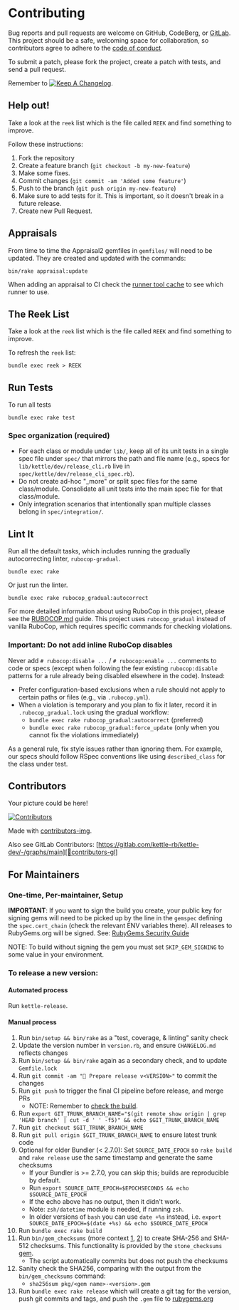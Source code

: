 # Contributing

Bug reports and pull requests are welcome on GitHub, CodeBerg, or [GitLab][🚎src-main].
This project should be a safe, welcoming space for collaboration, so contributors agree to adhere to
the [code of conduct][🤝conduct].

To submit a patch, please fork the project, create a patch with tests, and send a pull request.

Remember to [![Keep A Changelog][📗keep-changelog-img]][📗keep-changelog].

## Help out!

Take a look at the `reek` list which is the file called `REEK` and find something to improve.

Follow these instructions:

1. Fork the repository
2. Create a feature branch (`git checkout -b my-new-feature`)
3. Make some fixes.
4. Commit changes (`git commit -am 'Added some feature'`)
5. Push to the branch (`git push origin my-new-feature`)
6. Make sure to add tests for it. This is important, so it doesn't break in a future release.
7. Create new Pull Request.

## Appraisals

From time to time the Appraisal2 gemfiles in `gemfiles/` will need to be updated.
They are created and updated with the commands:

```console
bin/rake appraisal:update
```

When adding an appraisal to CI check the [runner tool cache][🏃‍♂️runner-tool-cache] to see which runner to use.

## The Reek List

Take a look at the `reek` list which is the file called `REEK` and find something to improve.

To refresh the `reek` list:

```console
bundle exec reek > REEK
```

## Run Tests

To run all tests

```console
bundle exec rake test
```

### Spec organization (required)

- For each class or module under `lib/`, keep all of its unit tests in a single spec file under `spec/` that mirrors the path and file name (e.g., specs for `lib/kettle/dev/release_cli.rb` live in `spec/kettle/dev/release_cli_spec.rb`).
- Do not create ad-hoc "_more" or split spec files for the same class/module. Consolidate all unit tests into the main spec file for that class/module.
- Only integration scenarios that intentionally span multiple classes belong in `spec/integration/`.

## Lint It

Run all the default tasks, which includes running the gradually autocorrecting linter, `rubocop-gradual`.

```console
bundle exec rake
```

Or just run the linter.

```console
bundle exec rake rubocop_gradual:autocorrect
```

For more detailed information about using RuboCop in this project, please see the [RUBOCOP.md](RUBOCOP.md) guide. This project uses `rubocop_gradual` instead of vanilla RuboCop, which requires specific commands for checking violations.

### Important: Do not add inline RuboCop disables

Never add `# rubocop:disable ...` / `# rubocop:enable ...` comments to code or specs (except when following the few existing `rubocop:disable` patterns for a rule already being disabled elsewhere in the code). Instead:

- Prefer configuration-based exclusions when a rule should not apply to certain paths or files (e.g., via `.rubocop.yml`).
- When a violation is temporary and you plan to fix it later, record it in `.rubocop_gradual.lock` using the gradual workflow:
  - `bundle exec rake rubocop_gradual:autocorrect` (preferred)
  - `bundle exec rake rubocop_gradual:force_update` (only when you cannot fix the violations immediately)

As a general rule, fix style issues rather than ignoring them. For example, our specs should follow RSpec conventions like using `described_class` for the class under test.

## Contributors

Your picture could be here!

[![Contributors][🖐contributors-img]][🖐contributors]

Made with [contributors-img][🖐contrib-rocks].

Also see GitLab Contributors: [https://gitlab.com/kettle-rb/kettle-dev/-/graphs/main][🚎contributors-gl]

## For Maintainers

### One-time, Per-maintainer, Setup

**IMPORTANT**: If you want to sign the build you create,
your public key for signing gems will need to be picked up by the line in the
`gemspec` defining the `spec.cert_chain` (check the relevant ENV variables there).
All releases to RubyGems.org will be signed.
See: [RubyGems Security Guide][🔒️rubygems-security-guide]

NOTE: To build without signing the gem you must set `SKIP_GEM_SIGNING` to some value in your environment.

### To release a new version:

#### Automated process

Run `kettle-release`.

#### Manual process

1. Run `bin/setup && bin/rake` as a "test, coverage, & linting" sanity check
2. Update the version number in `version.rb`, and ensure `CHANGELOG.md` reflects changes
3. Run `bin/setup && bin/rake` again as a secondary check, and to update `Gemfile.lock`
4. Run `git commit -am "🔖 Prepare release v<VERSION>"` to commit the changes
5. Run `git push` to trigger the final CI pipeline before release, and merge PRs
    - NOTE: Remember to [check the build][🧪build].
6. Run `export GIT_TRUNK_BRANCH_NAME="$(git remote show origin | grep 'HEAD branch' | cut -d ' ' -f5)" && echo $GIT_TRUNK_BRANCH_NAME`
7. Run `git checkout $GIT_TRUNK_BRANCH_NAME`
8. Run `git pull origin $GIT_TRUNK_BRANCH_NAME` to ensure latest trunk code
9. Optional for older Bundler (< 2.7.0): Set `SOURCE_DATE_EPOCH` so `rake build` and `rake release` use the same timestamp and generate the same checksums
    - If your Bundler is >= 2.7.0, you can skip this; builds are reproducible by default.
    - Run `export SOURCE_DATE_EPOCH=$EPOCHSECONDS && echo $SOURCE_DATE_EPOCH`
    - If the echo above has no output, then it didn't work.
    - Note: `zsh/datetime` module is needed, if running `zsh`.
    - In older versions of `bash` you can use `date +%s` instead, i.e. `export SOURCE_DATE_EPOCH=$(date +%s) && echo $SOURCE_DATE_EPOCH`
10. Run `bundle exec rake build`
11. Run `bin/gem_checksums` (more context [1][🔒️rubygems-checksums-pr], [2][🔒️rubygems-guides-pr])
    to create SHA-256 and SHA-512 checksums. This functionality is provided by the `stone_checksums`
    [gem][💎stone_checksums].
    - The script automatically commits but does not push the checksums
12. Sanity check the SHA256, comparing with the output from the `bin/gem_checksums` command:
    - `sha256sum pkg/<gem name>-<version>.gem`
13. Run `bundle exec rake release` which will create a git tag for the version,
    push git commits and tags, and push the `.gem` file to [rubygems.org][💎rubygems]

[🚎src-main]: https://gitlab.com/kettle-rb/kettle-dev
[🧪build]: https://github.com/kettle-rb/kettle-dev/actions
[🤝conduct]: https://gitlab.com/kettle-rb/kettle-dev/-/blob/main/CODE_OF_CONDUCT.md
[🖐contrib-rocks]: https://contrib.rocks
[🖐contributors]: https://github.com/kettle-rb/kettle-dev/graphs/contributors
[🚎contributors-gl]: https://gitlab.com/kettle-rb/kettle-dev/-/graphs/main
[🖐contributors-img]: https://contrib.rocks/image?repo=kettle-rb/kettle-dev
[💎rubygems]: https://rubygems.org
[🔒️rubygems-security-guide]: https://guides.rubygems.org/security/#building-gems
[🔒️rubygems-checksums-pr]: https://github.com/rubygems/rubygems/pull/6022
[🔒️rubygems-guides-pr]: https://github.com/rubygems/guides/pull/325
[💎stone_checksums]: https://github.com/galtzo-floss/stone_checksums
[📗keep-changelog]: https://keepachangelog.com/en/1.0.0/
[📗keep-changelog-img]: https://img.shields.io/badge/keep--a--changelog-1.0.0-FFDD67.svg?style=flat
[📌semver-breaking]: https://github.com/semver/semver/issues/716#issuecomment-869336139
[📌major-versions-not-sacred]: https://tom.preston-werner.com/2022/05/23/major-version-numbers-are-not-sacred.html
[🏃‍♂️runner-tool-cache]: https://github.com/ruby/ruby-builder/releases/tag/toolcache
